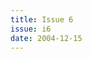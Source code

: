 ```yaml
---
title: Issue 6
issue: i6
date: 2004-12-15
---
```


<!-- Leave blank, list of items automatically generated by code. -->